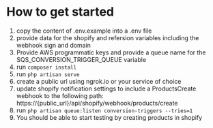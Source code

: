 # How to get started #
1. copy the content of .env.example into a .env file
2. provide data for the shopify and refersion variables including the webhook sign and domain
3. Provide AWS programmatic keys and provide a queue name for the SQS_CONVERSION_TRIGGER_QUEUE variable 
3. run `composer install`
4. run `php artisan serve`
5. create a public url using ngrok.io or your service of choice
6. update shopify notification settings to include a ProductsCreate webhook to the following path: https://{public_url}/api/shopify/webhook/products/create 
7. run `php artisan queue:listen conversion-triggers --tries=1`
8. You should be able to start testing by creating products in shopify
